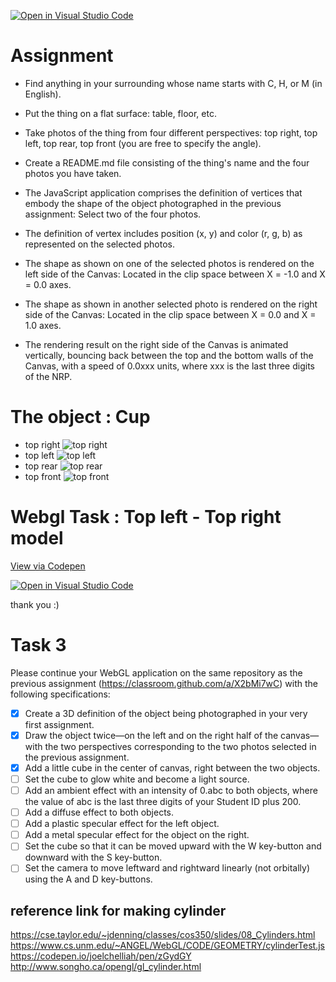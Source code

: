 [![Open in Visual Studio Code](https://classroom.github.com/assets/open-in-vscode-f059dc9a6f8d3a56e377f745f24479a46679e63a5d9fe6f495e02850cd0d8118.svg)](https://classroom.github.com/online_ide?assignment_repo_id=5665330&assignment_repo_type=AssignmentRepo)
# Assignment
* Find anything in your surrounding whose name starts with C, H, or M (in English).
* Put the thing on a flat surface: table, floor, etc.
* Take photos of the thing from four different perspectives: top right, top left, top rear, top front (you are free to specify the angle).
* Create a README.md file consisting of the thing's name and the four photos you have taken.

* The JavaScript application comprises the definition of vertices that embody the shape of the object photographed in the previous assignment: Select two of the four photos.
* The definition of vertex includes position (x, y) and color (r, g, b) as represented on the selected photos.
* The shape as shown on one of the selected photos is rendered on the left side of the Canvas: Located in the clip space between X = -1.0 and X = 0.0 axes.
*  The shape as shown in another selected photo is rendered on the right side of the Canvas: Located in the clip space between X = 0.0 and X = 1.0 axes.
* The rendering result on the right side of the Canvas is animated vertically, bouncing back between the top and the bottom walls of the Canvas, with a speed of 0.0xxx units, where xxx is the last three digits of the NRP.

# The object : Cup 
* top right 
![top right](https://github.com/cg2021c/assignment-1-rihanfarih/blob/main/pictures/right.jpg)
* top left
 ![top left](https://github.com/cg2021c/assignment-1-rihanfarih/blob/main/pictures/left.jpg)
* top rear
 ![top rear](https://github.com/cg2021c/assignment-1-rihanfarih/blob/main/pictures/rear.jpg)
* top front
 ![top front](https://github.com/cg2021c/assignment-1-rihanfarih/blob/main/pictures/front.jpg)
 
 
 # Webgl Task : Top left - Top right model
 
 [View via Codepen](https://codepen.io/rihanfarih/pen/vYZqjYz)
 
 
 [![Open in Visual Studio Code](https://classroom.github.com/assets/open-in-vscode-f059dc9a6f8d3a56e377f745f24479a46679e63a5d9fe6f495e02850cd0d8118.svg)](https://classroom.github.com/online_ide?assignment_repo_id=5665330&assignment_repo_type=AssignmentRepo)
 
 
 thank you :)

# Task 3 
Please continue your WebGL application on the same repository as the previous assignment (https://classroom.github.com/a/X2bMi7wC) with the following specifications: 

- [x] Create a 3D definition of the object being photographed in your very first assignment. 
- [x] Draw the object twice—on the left and on the right half of the canvas—with the two perspectives corresponding to the two photos selected in the previous assignment. 
- [x] Add a little cube in the center of canvas, right between the two objects.
- [ ] Set the cube to glow white and become a light source.
- [ ] Add an ambient effect with an intensity of 0.abc to both objects, where the value of abc is the last three digits of your Student ID plus 200.
- [ ] Add a diffuse effect to both objects.
- [ ] Add a plastic specular effect for the left object.
- [ ] Add a metal specular effect for the object on the right.
- [ ] Set the cube so that it can be moved upward with the W key-button and downward with the S key-button.
- [ ] Set the camera to move leftward and rightward linearly (not orbitally) using the A and D key-buttons.
## reference link for making cylinder
https://cse.taylor.edu/~jdenning/classes/cos350/slides/08_Cylinders.html
https://www.cs.unm.edu/~ANGEL/WebGL/CODE/GEOMETRY/cylinderTest.js
https://codepen.io/joelchelliah/pen/zGydGY
http://www.songho.ca/opengl/gl_cylinder.html
